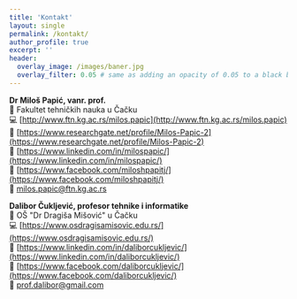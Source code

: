 ```yaml
---
title: 'Kontakt'
layout: single
permalink: /kontakt/
author_profile: true
excerpt: ''
header:
  overlay_image: /images/baner.jpg
  overlay_filter: 0.05 # same as adding an opacity of 0.05 to a black background
---
```



**Dr Miloš Papić, vanr. prof.**<br/>
:office: Fakultet tehničkih nauka u Čačku<br/>
:computer: [http://www.ftn.kg.ac.rs/milos.papic](http://www.ftn.kg.ac.rs/milos.papic)<br/>
:scroll: [https://www.researchgate.net/profile/Milos-Papic-2](https://www.researchgate.net/profile/Milos-Papic-2)<br/>
:scroll: [https://www.linkedin.com/in/milospapic/](https://www.linkedin.com/in/milospapic/)<br/>
:scroll: [https://www.facebook.com/miloshpapitj/](https://www.facebook.com/miloshpapitj/)<br/>
:e-mail: milos.papic@ftn.kg.ac.rs<br/>


**Dalibor Čuklјević, profesor tehnike i informatike**<br/>
:office: OŠ "Dr Dragiša Mišović" u Čačku<br/>
:computer: [https://www.osdragisamisovic.edu.rs/](https://www.osdragisamisovic.edu.rs/)<br/>
:scroll: [https://www.linkedin.com/in/daliborcukljevic/](https://www.linkedin.com/in/daliborcukljevic/)<br/>
:scroll: [https://www.facebook.com/daliborcukljevic/](https://www.facebook.com/daliborcukljevic/)<br/>
:e-mail: prof.dalibor@gmail.com</font> <br/>
